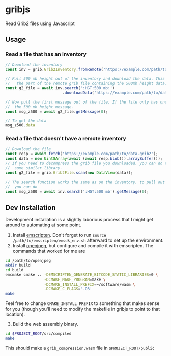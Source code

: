 # gribjs
Read Grib2 files using Javascript

## Usage
### Read a file that has an inventory
```javascript
// Download the inventory
const inv = grib.Grib2Inventory.fromRemote('https://example.com/path/to/data.grib2.idx');

// Pull 500 mb height out of the inventory and download the data. This will only download
//   the part of the remote grib file containing the 500mb height data.
const g2_file = await inv.search(':HGT:500 mb:')
                         .downloadData('https://example.com/path/to/data.grib2');

// Now pull the first message out of the file. If the file only has one message, this is
//  the 500 mb height message.
const msg_z500 = await g2_file.getMessage(0);

// To get the data
msg_z500.data
```

### Read a file that doesn't have a remote inventory
```javascript
// Download the file
const resp = await fetch('https://example.com/path/to/data.grib2');
const data = new Uint8Array(await (await resp.blob()).arrayBuffer());
// If you need to decompress the grib file you downloaded, you can do that here using pako or
//  some similar library.
const g2_file = grib.Grib2File.scan(new DataView(data));

// The search function works the same as on the inventory, to pull out 500 mb height,
//  you can do
const msg_z500 = await inv.search(':HGT:500 mb').getMessage(0);
```

## Dev Installation
Development installation is a slightly laborious process that I might get around to automating at some point.

1) Install [emscripten](https://github.com/emscripten-core/emscripten). Don't forget to run `source /path/to/emscripten/emsdk_env.sh` afterward to set up the environment.
2) Install [openjpeg](https://github.com/uclouvain/openjpeg), but configure and compile it with emscripten. The commands that worked for me are

```bash
cd /path/to/openjpeg
mkdir build
cd build
emcmake cmake .. -DEMSCRIPTEN_GENERATE_BITCODE_STATIC_LIBRARIES=0 \
                 -DCMAKE_MAKE_PROGRAM=make \
                 -DCMAKE_INSTALL_PREFIX=~/software/wasm \
                 -DCMAKE_C_FLAGS='-O3'
make
```

Feel free to change `CMAKE_INSTALL_PREFIX` to something that makes sense for you (though you'll need to modify the makefile in gribjs to point to that location).

3) Build the web assembly binary.

```bash
cd $PROJECT_ROOT/src/compiled
make
```

This should make a `grib_compression.wasm` file in `$PROJECT_ROOT/public`
